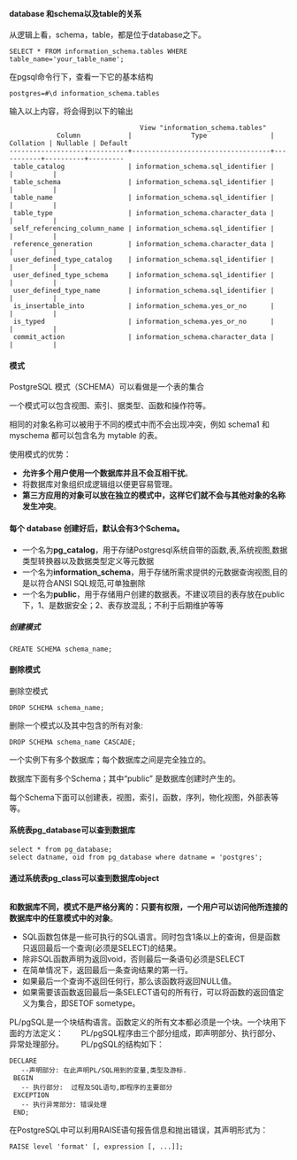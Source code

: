 #### database 和schema以及table的关系

从逻辑上看，schema，table，都是位于database之下。

```
SELECT * FROM information_schema.tables WHERE table_name='your_table_name';
```

在pgsql命令行下，查看一下它的基本结构

```
postgres=#\d information_schema.tables
```

输入以上内容，将会得到以下的输出

```
                                 View "information_schema.tables"
            Column            |               Type                | Collation | Nullable | Default 
------------------------------+-----------------------------------+-----------+----------+---------
 table_catalog                | information_schema.sql_identifier |           |          | 
 table_schema                 | information_schema.sql_identifier |           |          | 
 table_name                   | information_schema.sql_identifier |           |          | 
 table_type                   | information_schema.character_data |           |          | 
 self_referencing_column_name | information_schema.sql_identifier |           |          | 
 reference_generation         | information_schema.character_data |           |          | 
 user_defined_type_catalog    | information_schema.sql_identifier |           |          | 
 user_defined_type_schema     | information_schema.sql_identifier |           |          | 
 user_defined_type_name       | information_schema.sql_identifier |           |          | 
 is_insertable_into           | information_schema.yes_or_no      |           |          | 
 is_typed                     | information_schema.yes_or_no      |           |          | 
 commit_action                | information_schema.character_data |           |          | 

```



#### 模式

PostgreSQL 模式（SCHEMA）可以看做是一个表的集合

一个模式可以包含视图、索引、据类型、函数和操作符等。

相同的对象名称可以被用于不同的模式中而不会出现冲突，例如 schema1 和 myschema 都可以包含名为 mytable 的表。

使用模式的优势：

- **允许多个用户使用一个数据库并且不会互相干扰**。
- 将数据库对象组织成逻辑组以便更容易管理。
- **第三方应用的对象可以放在独立的模式中，这样它们就不会与其他对象的名称发生冲突**。



#### 每个 database 创建好后，默认会有3个Schema。

- 一个名为**pg_catalog**，用于存储Postgresql系统自带的函数,表,系统视图,数据类型转换器以及数据类型定义等元数据
- 一个名为**information_schema**，用于存储所需求提供的元数据查询视图,目的是以符合ANSI SQL规范,可单独删除
- 一个名为**public**，用于存储用户创建的数据表。不建议项目的表存放在public下，1、是数据安全；2、表存放混乱；不利于后期维护等等

##### 创建模式

```
CREATE SCHEMA schema_name;
```

#### 删除模式

删除空模式

```
DROP SCHEMA schema_name;
```

删除一个模式以及其中包含的所有对象:

```
DROP SCHEMA schema_name CASCADE;
```



一个实例下有多个数据库；每个数据库之间是完全独立的。

数据库下面有多个Schema；其中“public” 是数据库创建时产生的。

每个Schema下面可以创建表，视图，索引，函数，序列，物化视图，外部表等等。



#### 系统表pg_database可以查到数据库

```
select * from pg_database;
select datname, oid from pg_database where datname = 'postgres';
```

#### 通过系统表pg_class可以查到数据库object

```

```

**和数据库不同，模式不是严格分离的：只要有权限，一个用户可以访问他所连接的数据库中的任意模式中的对象**。





- SQL函数包体是一些可执行的SQL语言。同时包含1条以上的查询，但是函数只返回最后一个查询(必须是SELECT)的结果。
- 除非SQL函数声明为返回void，否则最后一条语句必须是SELECT
- 在简单情况下，返回最后一条查询结果的第一行。
- 如果最后一个查询不返回任何行，那么该函数将返回NULL值。
- 如果需要该函数返回最后一条SELECT语句的所有行，可以将函数的返回值定义为集合，即SETOF sometype。

PL/pgSQL是一个块结构语言。函数定义的所有文本都必须是一个块。一个块用下面的方法定义：
　　PL/pgSQL程序由三个部分组成，即声明部分、执行部分、异常处理部分。
　　PL/pgSQL的结构如下：



```
DECLARE 
   --声明部分: 在此声明PL/SQL用到的变量,类型及游标.
 BEGIN
   -- 执行部分:  过程及SQL语句,即程序的主要部分
 EXCEPTION
   -- 执行异常部分: 错误处理
 END;
```



在PostgreSQL中可以利用RAISE语句报告信息和抛出错误，其声明形式为：



```
RAISE level 'format' [, expression [, ...]];
```